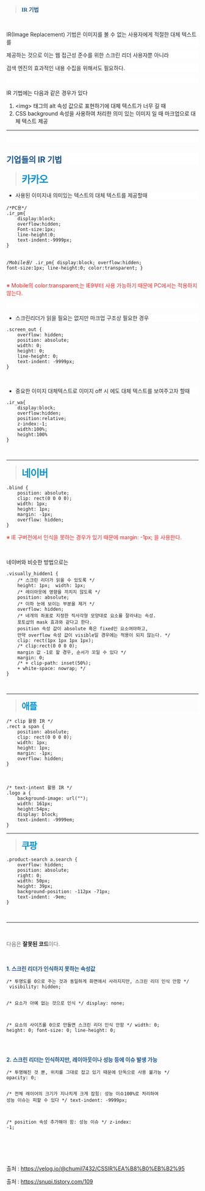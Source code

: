 <blockquote data-ke-style="style2"><span style="color: #1a5490;"><b><span style="font-family: 'Noto Serif KR';">IR 기법</span></b></span></blockquote>
<p data-ke-size="size16">&nbsp;</p>
<p style="background-color: #ffffff; color: #212529; text-align: start;" data-ke-size="size16"><span style="background-color: #ffffff; color: #212529; text-align: start;">IR(Image Replacement) 기법은 이미지를 볼 수 없는 사용자에게 적절한 대체 텍스트를 </span></p>
<p style="background-color: #ffffff; color: #212529; text-align: start;" data-ke-size="size16"><span style="background-color: #ffffff; color: #212529; text-align: start;">제공하는 것으로 이는 웹 접근성 준수를 위한 스크린 리더 사용자뿐 아니라 </span></p>
<p style="background-color: #ffffff; color: #212529; text-align: start;" data-ke-size="size16"><span style="background-color: #ffffff; color: #212529; text-align: start;">검색 엔진의 효과적인 내용 수집을 위해서도 필요하다.</span></p>
<p style="background-color: #ffffff; color: #212529; text-align: start;" data-ke-size="size16">&nbsp;</p>
<p data-ke-size="size16">IR 기법에는 다음과 같은 경우가 있다</p>
<ol style="list-style-type: decimal;" data-ke-list-type="decimal">
<li>&lt;img&gt; 태그의 alt 속성 값으로 표현하기에 대체 텍스트가 너무 길 때</li>
<li>CSS background 속성을 사용하여 처리한 의미 있는 이미지 일 때 마크업으로 대체 텍스트 제공</li>
</ol>
<hr contenteditable="false" data-ke-type="horizontalRule" data-ke-style="style1" />
<p style="background-color: #ffffff; color: #000000; text-align: var(--se-text-default-value-text-align);" data-ke-size="size16">&nbsp;</p>
<h2 id="SE-e232d002-29b9-46d0-a2bb-e45b3beb6287" style="background-color: #ffffff; color: #000000; text-align: var(--se-text-default-value-text-align);" data-ke-size="size26"><span style="color: #1a5490;"><b> <span style="background-color: #fcfcfc; text-align: left;">기업들의 IR 기법</span> </b></span></h2>

<blockquote data-ke-style="style3"><span style="color: #0593d3;"><b><span style="font-size: 25.92px; letter-spacing: -1px; background-color: #ffffff;">카카오</span></b></span></blockquote>

<ul style="list-style-type: disc; background-color: #ffffff; color: #212529; text-align: start;" data-ke-list-type="disc">
<li>사용된 이미지내 의미있는 텍스트의 대체 텍스트를 제공할때</li>
</ul>
<pre id="code_1724424021163" class="css" data-ke-language="css" data-ke-type="codeblock"><code>/*PC용*/
.ir_pm{
	display:block;
	overflow:hidden;
	Font-size:1px;
	line-height:0;
	text-indent:-9999px;
}

/*Mobile용*/
.ir_pm{
	display:block;
	overflow:hidden;
	font-size:1px;
	line-height:0;
	color:transparent; 
}</code></pre>
<p data-ke-size="size14"><span style="color: #ee2323;">※ <span style="background-color: #ffffff; text-align: start;">Mobile의&nbsp;</span>color:transparent;<span style="background-color: #ffffff; text-align: start;">는 IE9부터 사용 가능하기 때문에 PC에서는 적용하지 않는다.</span> </span></p>
<p style="background-color: #ffffff; color: #000000; text-align: var(--se-text-default-value-text-align);" data-ke-size="size16">&nbsp;</p>
<ul style="list-style-type: disc; background-color: #ffffff; color: #212529; text-align: start;" data-ke-list-type="disc">
<li>스크린리더가 읽을 필요는 없지만 마크업 구조상 필요한 경우</li>
</ul>
<pre id="code_1724475520618" class="css" data-ke-language="css" data-ke-type="codeblock"><code>.screen_out {
	overflow: hidden;
	position: absolute;
	width: 0;
	height: 0;
	line-height: 0;
	text-indent: -9999px;
}</code></pre>
<p data-ke-size="size16">&nbsp;</p>
<ul style="list-style-type: disc; background-color: #ffffff; color: #212529; text-align: start;" data-ke-list-type="disc">
<li>중요한 이미지 대체텍스트로 이미지 off 시 에도 대체 텍스트를 보여주고자 할때</li>
</ul>
<pre id="code_1724475555198" class="css" data-ke-language="css" data-ke-type="codeblock"><code>.ir_wa{
	display:block;
	overflow:hidden;
	position:relative;
	z-index:-1;
	width:100%;
	height:100%
}</code></pre>
<p data-ke-size="size16">&nbsp;</p>
<hr contenteditable="false" data-ke-type="horizontalRule" data-ke-style="style6" />

<blockquote data-ke-style="style3"><span style="color: #0593d3;"><span style="font-size: 25.92px; letter-spacing: -1px; background-color: #ffffff;"><b>네이버</b></span></span></blockquote>

<pre id="code_1724475601788" class="css" data-ke-language="css" data-ke-type="codeblock"><code>.blind {
	position: absolute;
	clip: rect(0 0 0 0);
	width: 1px;
	height: 1px;
	margin: -1px;
	overflow: hidden;
}</code></pre>
<p data-ke-size="size14"><span style="color: #ee2323;"> ※ <span style="background-color: #ffffff; text-align: start;">IE 구버전에서 인식을 못하는 경우가 있기 때문에 margin: -1px; 을 사용한다.</span> </span></p>
<p data-ke-size="size14">&nbsp;</p>
<p data-ke-size="size16">네이버와 비슷한 방법으로는</p>
<pre id="code_1724476010291" class="css" data-ke-language="css" data-ke-type="codeblock"><code>.visually_hidden1 {  
	/* 스크린 리더가 읽을 수 있도록 */  
	height: 1px;  width: 1px;    
	/* 레이아웃에 영향을 끼치지 않도록 */  
	position: absolute;    
	/* 이하 눈에 보이는 부분을 제거 */  
	overflow: hidden;  
	/* 네개의 좌표로 지정한 직사각형 모양대로 요소를 잘라내는 속성.  
	포토샵의 mask 효과와 같다고 한다.  
	position 속성 값이 absolute 혹은 fixed인 요소여야하고,  
	만약 overflow 속성 값이 visible일 경우에는 적용이 되지 않는다. */  
	clip: rect(1px 1px 1px 1px);  
	/* clip:rect(0 0 0 0);  
	margin 값 -1로 할 경우, 순서가 꼬일 수 있다 */  
	margin: 0;  
	/* + clip-path: inset(50%);  
	+ white-space: nowrap; */ 
}</code></pre>
<p data-ke-size="size16">&nbsp;</p>
<hr contenteditable="false" data-ke-style="style6" data-ke-type="horizontalRule" />

<blockquote style="background-color: #fcfcfc; color: #666666; text-align: left;" data-ke-style="style3"><b><span style="color: #0593d3;"><span style="background-color: #ffffff; font-size: 1.62em; letter-spacing: -1px;">애플</span></span></b></blockquote>

<pre id="code_1724477273677" class="css" data-ke-language="css" data-ke-type="codeblock"><code>/* clip 활용 IR */
.rect a span {
	position: absolute;
	clip: rect(0 0 0 0);
	width: 1px; 
	height: 1px;
	margin: -1px;
	overflow: hidden;
}</code></pre>
<p data-ke-size="size16">&nbsp;</p>
<pre id="code_1724477433889" class="css" data-ke-language="css" data-ke-type="codeblock"><code>/* text-intent 활용 IR */
.logo a {
	background-image: url("");
	width: 161px;
	height:54px;
	display: block;
	text-indent: -9999em;
}</code></pre>
<hr contenteditable="false" data-ke-type="horizontalRule" data-ke-style="style6" />

<blockquote data-ke-style="style3"><b><span style="color: #0593d3;"><span style="background-color: #ffffff; font-size: 1.62em; letter-spacing: -1px;">쿠팡</span></span></b></blockquote>

<pre id="code_1724475746669" class="css" data-ke-language="css" data-ke-type="codeblock"><code>.product-search a.search {
	overflow: hidden;
	position: absolute;
	right: 0;
	width: 50px;
	height: 39px;
	background-position: -112px -71px;
	text-indent: -9em;
}</code></pre>
<p data-ke-size="size16">&nbsp;</p>
<hr contenteditable="false" data-ke-type="horizontalRule" data-ke-style="style3" />
<p data-ke-size="size16">&nbsp;</p>
<p data-ke-size="size16"><span style="color: #666666; text-align: start;">다음은<span>&nbsp;</span></span><b>잘못된 코드</b><span style="color: #666666; text-align: start;">이다.</span></p>
<p data-ke-size="size16">&nbsp;</p>
<p style="color: #000000; text-align: start;" data-ke-size="size18"><span style="color: #1a5490;"><b>1. 스크린 리더가 인식하지 못하는 속성값</b></span></p>
<pre id="code_1724476333434" class="css" data-ke-language="css" data-ke-type="codeblock"><code>/* 투명도를 0으로 주는 것과 동일하게 화면에서 사라지지만, 스크린 리더 인식 안함 */
 visibility: hidden; 
 
 /* 요소가 아예 없는 것으로 인식 */
 display: none; 
 
 /* 요소의 사이즈를 0으로 만들면 스크린 리더 인식 안함 */
 width: 0;
 height: 0;
 font-size: 0;
 line-height: 0;</code></pre>
<p data-ke-size="size16">&nbsp;</p>
<p data-ke-size="size18"><span style="color: #1a5490;"><b>2.&nbsp;스크린&nbsp;리더는&nbsp;인식하지만,&nbsp;레이아웃이나&nbsp;성능&nbsp;등에&nbsp;이슈&nbsp;발생&nbsp;가능</b></span></p>
<pre id="code_1724476687968" class="css" data-ke-language="css" data-ke-type="codeblock"><code>/* 투명해진 것 뿐, 위치를 그대로 잡고 있기 때문에 단독으로 사용 불가능 */
opacity: 0; 

/* 전체 레이어의 크기가 지나치게 크게 잡힘: 성능 이슈100%로 처리하여 성능 이슈는 피할 수 있다 */
text-indent: -9999px; 

/* position 속성 추가해야 함: 성능 이슈  */
z-index: -1;</code></pre>
<p data-ke-size="size16">&nbsp;</p>
<p data-ke-size="size16">&nbsp;</p>
<p data-ke-size="size14">출처 : <a href="https://velog.io/@chumil7432/CSSIR%EA%B8%B0%EB%B2%95" target="_blank" rel="noopener&nbsp;noreferrer">https://velog.io/@chumil7432/CSSIR%EA%B8%B0%EB%B2%95</a></p>
<p data-ke-size="size14">출처 : <a href="https://snupi.tistory.com/109" target="_blank" rel="noopener&nbsp;noreferrer">https://snupi.tistory.com/109</a></p>